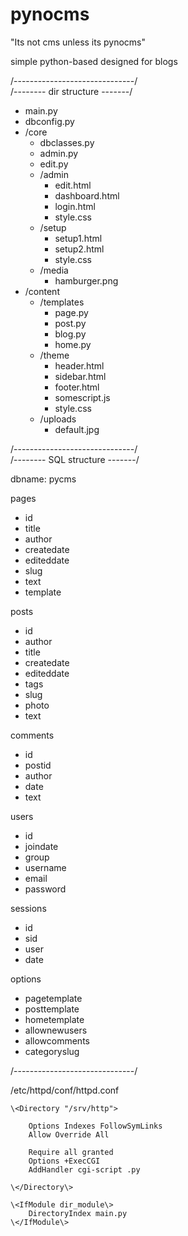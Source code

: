 # pynocms

"Its not cms unless its pynocms"

simple python-based designed for blogs

/------------------------------/  
/-------- dir structure -------/

<ul>
<li>main.py</li>
<li>dbconfig.py</li>
<li>/core  
	<ul>
    <li>dbclasses.py</li>  
    <li>admin.py</li>  
    <li>edit.py</li>  
    <li>/admin  
        <ul>    
        <li>edit.html</li>  
        <li>dashboard.html</li>    
        <li>login.html</li>  
        <li>style.css</li>  
        </ul></li>  
    <li>/setup  
        <ul>  
        <li>setup1.html</li>  
        <li>setup2.html</li>  
        <li>style.css</li>  
        </ul></li>      
    <li>/media  
        <ul>  
        <li>hamburger.png</li>
        </ul></li>
    </ul>
</li>
<li>/content
    <ul>  
    <li>/templates  
        <ul>  
        <li>page.py</li>  
        <li>post.py</li>  
        <li>blog.py</li>  
        <li>home.py</li>  
        </ul></li>
    <li>/theme  
        <ul>  
        <li>header.html</li>  
        <li>sidebar.html</li>  
        <li>footer.html</li>  
        <li>somescript.js</li>  
        <li>style.css</li>  
        </ul></li>
    <li>/uploads  
        <ul>
        <li>default.jpg</li>  
        </ul></li>
    </ul>
</ul>

/------------------------------/  
/-------- SQL structure -------/

dbname: pycms  

pages  
* id  
* title
* author
* createdate
* editeddate
* slug
* text
* template

posts  
* id
* author
* title
* createdate
* editeddate
* tags
* slug
* photo
* text

comments  
* id
* postid
* author
* date
* text

users  
* id
* joindate
* group
* username
* email
* password

sessions  
* id
* sid
* user
* date
    
options  
* pagetemplate
* posttemplate
* hometemplate
* allownewusers
* allowcomments
* categoryslug


/------------------------------/

/etc/httpd/conf/httpd.conf
```
\<Directory "/srv/http">

    Options Indexes FollowSymLinks  
    Allow Override All  
    
    Require all granted  
    Options +ExecCGI  
    AddHandler cgi-script .py

\</Directory\>

\<IfModule dir_module\>  
    DirectoryIndex main.py  
\</IfModule\>  
```
